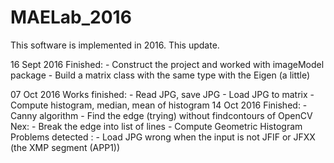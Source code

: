 # MAELab_2016

This software is implemented in 2016.
This update.

16 Sept 2016
Finished:
	- Construct the project and worked with imageModel package
	- Build a matrix class with the same type with the Eigen (a little)

07 Oct 2016
Works finished:
	- Read JPG, save JPG
	- Load JPG to matrix
	- Compute histogram, median, mean of histogram
14 Oct 2016
Finished:
	- Canny algorithm
	- Find the edge (trying) without findcontours of OpenCV
Nex:
	- Break the edge into list of lines
	- Compute Geometric Histogram
Problems detected :
	- Load JPG wrong when the input is not JFIF or JFXX (the XMP segment (APP1))
